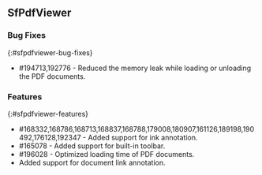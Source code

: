 ## SfPdfViewer

### Bug Fixes
{:#sfpdfviewer-bug-fixes}

* \#194713,192776 - Reduced the memory leak while loading or unloading the PDF documents.

### Features
{:#sfpdfviewer-features}

* \#168332,168786,168713,168837,168788,179008,180907,161126,189198,190492,176128,192347 - Added support for ink annotation.
* \#165078 - Added support for built-in toolbar.
* \#196028 - Optimized loading time of PDF documents.
*	Added support for document link annotation.
